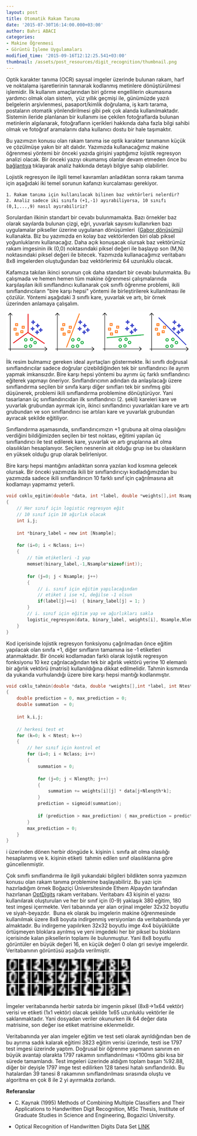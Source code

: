 ```yaml
---
layout: post
title: Otomatik Rakam Tanıma
date: '2015-07-30T16:14:00.000+03:00'
author: Bahri ABACI
categories:
- Makine Öğrenmesi
- Görüntü İşleme Uygulamaları
modified_time: '2015-09-16T12:12:25.541+03:00'
thumbnail: /assets/post_resources/digit_recognition/thumbnail.png
---
```


Optik karakter tanıma (OCR) sayısal imgeler üzerinde bulunan rakam, harf
ve noktalama işaretlerinin tanınarak kodlanmış metinlere dönüştürülmesi
işlemidir. İlk kullanım amaçlarından biri görme engellilerin okumasına
yardımcı olmak olan sistem,  yüz yıllık geçmişi ile, günümüzde yazılı
belgelerin arşivlenmesi, pasaport/kimlik doğrulama, iş kartı tarama,
postaların otomatik yönlendirilmesi gibi pek çok alanda
kullanılmaktadır. Sistemin ileride planlanan bir kullanımı ise çekilen
fotoğraflarda bulunan metinlerin algılanarak, fotoğrafların içerikleri
hakkında daha fazla bilgi sahibi olmak ve fotoğraf aramalarını daha
kullanıcı dostu bir hale taşımaktır.  

<!--more-->
  
Bu yazımızın konusu olan rakam tanıma ise optik karakter tanımanın küçük
ve çözülmüşe yakın bir alt dalıdır. Yazımızda kullanacağımız makine
öğrenmesi yöntemi bir önceki yazıda girişini yaptığımız lojistik
regresyon analizi olacak. Bir önceki yazıyı okumamış olanlar devam
etmeden önce bu
[bağlantıya](http://www.cescript.com/2015/07/lojistik-regresyon-analizi.html)
tıklayarak analiz hakkında detaylı bilgiye sahip olabilirler.

  

Lojistik regresyon ile ilgili temel kavramları anladıktan sonra rakam
tanıma için aşağıdaki iki temel sorunun kafanızı kurcalaması gerekiyor.

    1. Rakam tanıma için kullanılacak bilinen baz vektörleri nelerdir?
    2. Analiz sadece iki sınıfa (+1,-1) ayırabiliyorsa, 10 sınıfı (0,1,...,9) nasıl ayırabiliriz?

Sorulardan ilkinin standart bir cevabı bulunmamakta. Bazı örnekler baz
olarak sayılarda bulunan çizgi, eğri, yuvarlak sayısını kullanırken bazı
uygulamalar pikseller üzerine uygulanan dönüşümleri  ([Gabor
dönüşümü](http://www.cescript.com/2012/09/c-ile-gabor-filtre-uygulamasi.html))
kullanakta. Biz bu yazımızda en kolay baz vektörlerden biri olab piksel
yoğunluklarını kullanacağız. Daha açık konuşacak olursak baz vektörümüz
rakam imgesinin ilk (0,0) noktasındaki piksel değeri ile başlayıp son
(M,N) noktasındaki piksel değeri ile bitecek. Yazımızda kullanacağımız
veritabanı 8x8 imgelerden oluştuğundan baz vektörlerimiz 64 uzunluklu
olacak.

Kafamıza takılan ikinci sorunun çok daha standart bir cevabı bulunmakta.
Bu çalışmada ve hemen hemen tüm makine öğrenmesi çalışmalarında
karşılaşılan ikili sınıflandırıcı kullanarak çok sınıflı öğrenme
problemi, ikili sınıflandırıcıların "bire karşı hepsi" yöntemi ile
birleştirilerek kullanılması ile çözülür. Yöntemi aşağıdaki 3
sınıflı kare, yuvarlak ve artı, bir örnek üzerinden anlamaya
çalışalım.  
  
![Çok Sınıflı Ayrıştırıcı][multiclass_classifier]
  
İlk resim bulmamız gereken ideal ayırtaçları göstermekte. İki sınıflı
doğrusal sınıflandırıcılar sadece doğrular çizebildiğinden tek bir
sınıflandırıcı ile ayrım yapmak imkansızdır. Bire karşı hepsi yöntemi bu
ayrımı üç farklı sınıflandırıcı eğiterek yapmayı öneriyor.
Sınıflandırıcının adından da anlaşılacağı üzere sınıflandırma seçilen
bir sınıfa karşı diğer sınıfları tek bir sınıfmış gibi düşünerek,
problemi ikili sınıflandırma problemine dönüştürüyor. Yani tasarlanan üç
sınıflandırıcıdan ilk sınıflandırıcı (2. şekil) kareleri kare ve
yuvarlak grubundan ayırmak için, ikinci sınıflandırıcı yuvarlakları kare
ve artı grubundan ve son sınıflandırıcı ise artıları kare ve yuvarlak
grubundan ayıracak şekilde eğitiliyor.  
  
Sınıflandırma aşamasında, sınıflandırıcımızın +1 grubuna ait olma
olasılığını verdiğini bildiğimizden seçilen bir test noktası, eğitimi
yapılan üç sınıflandırıcı ile test edilerek kare, yuvarlak ve artı
gruplarına ait olma olasılıkları hesaplanıyor. Seçilen nesnenin ait
olduğu grup ise bu olasıkların en yüksek olduğu grup olarak
belirleniyor.  
  
Bire karşı hepsi mantığını anladıktan sonra yazılan kod kısmına gelecek
olursak. Bir önceki yazımızda ikili bir sınıflandırıcıyı kodladığımızdan
bu yazımızda sadece ikili sınıflandırıcın 10 farklı sınıf için
çağrılmasına ait kodlamayı yapmamız yeterli.

```c
void coklu_egitim(double *data, int *label, double *weights[],int Nsample,int Nlength, int Nclass) 
{
    // Her sınıf için logistic regresyon eğit
    // 10 sınıf için 10 ağırlık olacak
    int i,j;

    int *binary_label = new int [Nsample];

    for (i=0; i < Nclass; i++) 
    {
        // tüm etiketleri -1 yap
        memset(binary_label,-1,Nsample*sizeof(int));

        for (j=0; j < Nsample; j++) 
        {
            // i. sınıf için eğitim yapılacağından
            // etiket i ise +1, değilse -1 olsun
            if(label[j]==i)  { binary_label[j] = 1; }
        }
        // i. sınıf için eğitim yap ve ağırlıkları sakla
        logistic_regresyon(data, binary_label, weights[i], Nsample,Nlength);
    }
}
```

Kod içerisinde lojistik regresyon fonksiyonu çağrılmadan önce eğitim
yapılacak olan sınıfa +1, diğer sınıfların tamamına ise -1 etiketleri
atanmaktadır. Bir önceki kodlamadan farklı olarak lojistik regresyon
fonksiyonu 10 kez çağrılacağından tek bir ağırlık vektörü yerine 10
elemanlı bir ağırlık vektörü (matrisi) kullanıldığına dikkat
edilmelidir. Tahmin kısmında da yukarıda vurhulandığı üzere bire karşı
hepsi mantığı kodlanmıştır.

```c
void coklu_tahmin(double *data, double *weights[],int *label, int Ntest,int Nlength, int Nclass) 
{
    double prediction = 0, max_prediction = 0;
    double summation  = 0;

    int k,i,j;

    // herkesi test et
    for (k=0; k < Ntest; k++) 
    {
        // her sınıf için kontrol et
        for (i=0; i < Nclass; i++) 
        {
            summation = 0;

            for (j=0; j < Nlength; j++) 
            {
                summation += weights[i][j] * data[j+Nlength*k];
            }
            prediction = sigmoid(summation);

            if (prediction > max_prediction) { max_prediction = prediction; label[k] = i; }
        }
        max_prediction = 0;
    }
}
```
i üzerinden dönen herbir döngüde k. kişinin i. sınıfa ait olma olasılığı
hesaplanmış ve k. kişinin etiketi  tahmin edilen sınıf olasılıklarına
göre güncellenmiştir.  
  
Çok sınıflı sınıflandırma ile ilgili yukarıdaki bilgileri bildikten
sonra yazımızın konusu olan rakam tanıma problemine başlayabiliriz. Bu
yazı için hazırladığım örnek Boğaziçi Üniversitesinde Ethem Alpaydın
tarafından hazırlanan
[OptDigits](https://archive.ics.uci.edu/ml/datasets/Optical+Recognition+of+Handwritten+Digits)
rakam veritabanı. Veritabanı 43 kişinin el yazısı kullanılarak
oluşturulan ve her bir sınıf için (0-9) yaklaşık 380 eğitim, 180 test
imgesi içermekte. Veri tabanında yer alan orjinal imgeler 32x32 boyutlu
ve siyah-beyazdır.  Buna ek olarak bu imgelerin makine öğrenmesinde
kullanılmak üzere 8x8 boyuta indirgenmiş versiyonları da veritabanbında
yer almaktadır. Bu indirgeme yapılırken 32x32 boyutlu imge 4x4
büyüklükte örtüşmeyen bloklara ayrılmış ve yeni imgedeki her bir piksel
bu blokların içerisinde kalan piksellerin toplamı ile bulunmuştur. Yani
8x8 boyutlu görüntüler en büyük değeri 16, en küçük değeri 0 olan gri
seviye imgelerdir. Veritabanının görüntüsü aşağıda verilmiştir.  
  
![OPTDIGITS Rakam Veri Seti][optdigits]

İmgeler veritabanında herbir satırda bir imgenin piksel (8x8->1x64
vektör) verisi ve etiketi (1x1 vektör) olacak şekilde 1x65 uzunluklu
vektörler ile saklanmaktadır. Yani dosyadan veriler okunurken ilk 64
değer data matrisine, son değer ise etiket matrisine eklenmelidir.  
  
Veritabanında yer alan imgeler eğitim ve test seti olarak ayrıldığından
ben de bu ayrıma sadık kalarak eğitimi 3823 eğitim verisi üzerinde,
testi ise 1797 test imgesi üzerinde yaptım. Doğrusal bir öğrenme
yapmanın sanırım en büyük avantajı olarakta 1797 rakamın
sınıflandırılması <100ms gibi kısa bir sürede tamamlandı. Test
imgeleri üzerinde aldığım toplam başarı %92.88, diğer bir deyişle 1797
imge test edilirken 128 tanesi hatalı sınıflandırıldı. Bu hatalardan 39
tanesi 8 rakamının sınıflandırılması sırasında oluştu ve algoritma en
çok 8 ile 2 yi ayırmakta zorlandı.

**Referanslar**
* C. Kaynak (1995) Methods of Combining Multiple Classifiers and Their Applications to Handwritten Digit Recognition, MSc Thesis, Institute of Graduate Studies in Science and Engineering, Bogazici University.

* Optical Recognition of Handwritten Digits Data Set [LINK](https://archive.ics.uci.edu/ml/datasets/optical+recognition+of+handwritten+digits)

[RESOURCES]: # (List of the resources used by the blog post)
[multiclass_classifier]: /assets/post_resources/digit_recognition/multiclass_classifier.png
[optdigits]: /assets/post_resources/digit_recognition/optdigits.png
